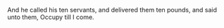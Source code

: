 And he called his ten servants, and delivered them ten pounds, and said unto them, Occupy till I come.
